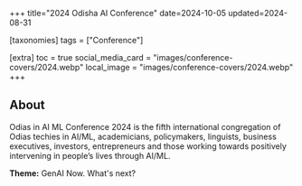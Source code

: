 +++
title="2024 Odisha AI Conference"
date=2024-10-05
updated=2024-08-31

[taxonomies]
tags = ["Conference"]

[extra]
toc = true
social_media_card = "images/conference-covers/2024.webp"
local_image = "images/conference-covers/2024.webp"
+++

## About

Odias in AI ML Conference 2024 is the fifth international congregation of Odias techies in AI/ML, academicians, policymakers, linguists, business executives, investors, entrepreneurs and those working towards positively intervening in people’s lives through AI/ML.

**Theme:** GenAI Now. What's next?

